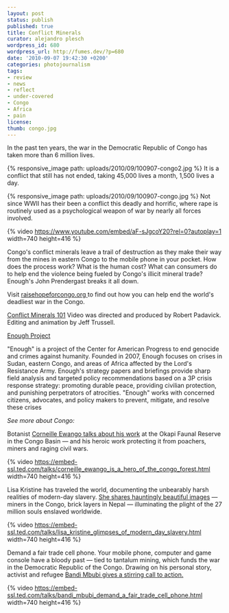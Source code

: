 ```yaml
---
layout: post
status: publish
published: true
title: Conflict Minerals
curator: alejandro plesch
wordpress_id: 680
wordpress_url: http://fumes.dev/?p=680
date: '2010-09-07 19:42:30 +0200'
categories: photojournalism
tags:
- review
- news
- reflect
- under-covered
- Congo
- Africa
- pain
license:
thumb: congo.jpg
---
```



In the past ten years, the war in the Democratic Republic of Congo has taken more than 6 million lives. 

{% responsive_image path: uploads/2010/09/100907-congo2.jpg %}
It is a conflict that still has not ended, taking 45,000 lives a month, 1,500 lives a day.

{% responsive_image path: uploads/2010/09/100907-congo.jpg %}
Not since WWII has their been a conflict this deadly and horrific, where rape is routinely used as a psychological weapon of war by nearly all forces involved. 


{% video https://www.youtube.com/embed/aF-sJgcoY20?rel=0?autoplay=1 width=740 height=416 %}

Congo's conflict minerals leave a trail of destruction as they make their way from the mines in eastern Congo to the mobile phone in your pocket. How does the process work? What is the human cost? What can consumers do to help end the violence being fueled by Congo's illicit mineral trade? Enough's John Prendergast breaks it all down. 

Visit <a target="_blank" href="www.raisehopeforcongo.org"> raisehopeforcongo.org </a>to find out how you can help end the world's deadliest war in the Congo.

<a target="_blank" href="www.youtube.com/embed/aF-sJgcoY20?rel=0?autoplay=1">Conflict Minerals 101</a> Video was directed and produced by Robert Padavick. Editing and animation by Jeff Trussell.

<a href=" http://www.enoughproject.org" target="_blank" alt="The project to end genocide and crimes against humanity." title="Enough is a project of the Center for American Progress to end genocide and crimes against humanity. Founded in 2007, Enough focuses on crises in Sudan, eastern Congo, and areas of Africa affected by the Lord's Resistance Army. Enough's strategy papers and briefings provide sharp field analysis and targeted policy recommendations based on a 3P crisis response strategy: promoting durable peace, providing civilian protection, and punishing perpetrators of atrocities. Enough works with concerned citizens, advocates, and policy makers to prevent, mitigate, and resolve these crises." class="ico_ext">Enough Project</a>

"Enough" is a project of the Center for American Progress to end genocide and crimes against humanity. Founded in 2007, Enough focuses on crises in Sudan, eastern Congo, and areas of Africa affected by the Lord's Resistance Army. Enough's strategy papers and briefings provide sharp field analysis and targeted policy recommendations based on a 3P crisis response strategy: promoting durable peace, providing civilian protection, and punishing perpetrators of atrocities. "Enough" works with concerned citizens, advocates, and policy makers to prevent, mitigate, and resolve these crises 

_See more about Congo:_

Botanist <a target="_blank" href="https://www.ted.com/talks/corneille_ewango_is_a_hero_of_the_congo_forest">Corneille Ewango talks about his work</a> at the Okapi Faunal Reserve in the Congo Basin — and his heroic work protecting it from poachers, miners and raging civil wars.

{% video https://embed-ssl.ted.com/talks/corneille_ewango_is_a_hero_of_the_congo_forest.html width=740 height=416 %}


Lisa Kristine has traveled the world, documenting the unbearably harsh realities of modern-day slavery. <a target="_blank" href="https://www.ted.com/talks/lisa_kristine_glimpses_of_modern_day_slavery">She shares hauntingly beautiful images</a> — miners in the Congo, brick layers in Nepal — illuminating the plight of the 27 million souls enslaved worldwide.

{% video https://embed-ssl.ted.com/talks/lisa_kristine_glimpses_of_modern_day_slavery.html width=740 height=416 %}

Demand a fair trade cell phone.
Your mobile phone, computer and game console have a bloody past — tied to tantalum mining, which funds the war in the Democratic Republic of the Congo. Drawing on his personal story, activist and refugee <a target="_blank" href="https://www.ted.com/talks/bandi_mbubi_demand_a_fair_trade_cell_phone">Bandi Mbubi gives a stirring call to action.</a>


{% video https://embed-ssl.ted.com/talks/bandi_mbubi_demand_a_fair_trade_cell_phone.html width=740 height=416 %}

